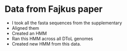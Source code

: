 # Data from Fajkus paper

- I took all the fasta sequences from the supplementary
- Aligned them
- Created an HMM
- Ran this HMM across all DToL genomes
- Created new HMM from this data.
